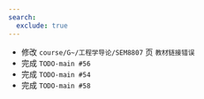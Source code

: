 ```yaml
---
search:
  exclude: true
---
```


- 修改 `course/G~/工程学导论/SEM8807` 页 `教材链接错误`
- 完成 `TODO-main #56`
- 完成 `TODO-main #54`
- 完成 `TODO-main #58`